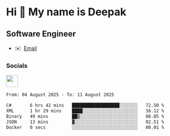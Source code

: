 Hi 👋 My name is Deepak
=======================

Software Engineer
-----------------
* ✉️  [Email](mailto:kumar.neu19@gmail.com)


### Socials

<p align="left"><a href="https://www.linkedin.com/in/deepak94kumar" target="_blank" rel="noreferrer"><img src="https://raw.githubusercontent.com/danielcranney/readme-generator/main/public/icons/socials/linkedin.svg" width="32" height="32" /></a></p>

<!--START_SECTION:waka-->

```txt
From: 04 August 2025 - To: 11 August 2025

C#       6 hrs 42 mins   ██████████████████░░░░░░░   72.50 %
XML      1 hr 29 mins    ████░░░░░░░░░░░░░░░░░░░░░   16.12 %
Binary   49 mins         ██▒░░░░░░░░░░░░░░░░░░░░░░   08.85 %
JSON     13 mins         ▓░░░░░░░░░░░░░░░░░░░░░░░░   02.51 %
Docker   0 secs          ░░░░░░░░░░░░░░░░░░░░░░░░░   00.01 %
```

<!--END_SECTION:waka-->
